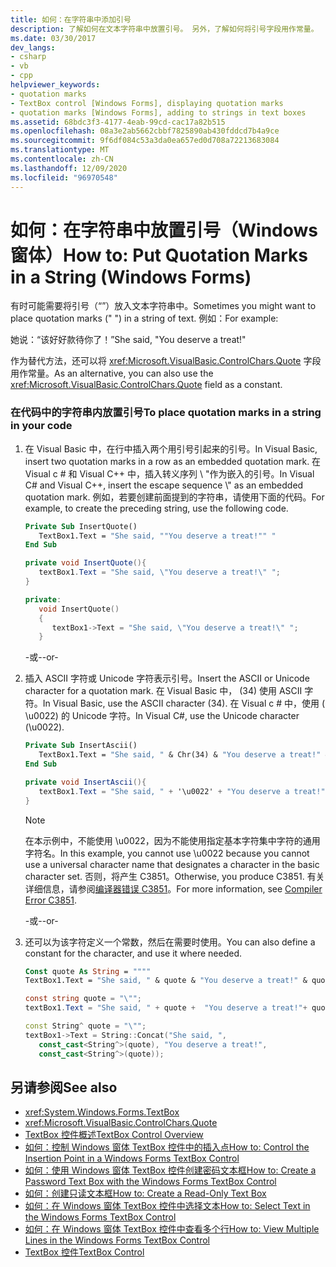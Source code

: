 ```yaml
---
title: 如何：在字符串中添加引号
description: 了解如何在文本字符串中放置引号。 另外，了解如何将引号字段用作常量。
ms.date: 03/30/2017
dev_langs:
- csharp
- vb
- cpp
helpviewer_keywords:
- quotation marks
- TextBox control [Windows Forms], displaying quotation marks
- quotation marks [Windows Forms], adding to strings in text boxes
ms.assetid: 68bdc3f3-4177-4eab-99cd-cac17a82b515
ms.openlocfilehash: 08a3e2ab5662cbbf7825890ab430fddcd7b4a9ce
ms.sourcegitcommit: 9f6df084c53a3da0ea657ed0d708a72213683084
ms.translationtype: MT
ms.contentlocale: zh-CN
ms.lasthandoff: 12/09/2020
ms.locfileid: "96970548"
---
```

# <a name="how-to-put-quotation-marks-in-a-string-windows-forms"></a><span data-ttu-id="8a88b-104">如何：在字符串中放置引号（Windows 窗体）</span><span class="sxs-lookup"><span data-stu-id="8a88b-104">How to: Put Quotation Marks in a String (Windows Forms)</span></span>
<span data-ttu-id="8a88b-105">有时可能需要将引号（“”）放入文本字符串中。</span><span class="sxs-lookup"><span data-stu-id="8a88b-105">Sometimes you might want to place quotation marks (" ") in a string of text.</span></span> <span data-ttu-id="8a88b-106">例如：</span><span class="sxs-lookup"><span data-stu-id="8a88b-106">For example:</span></span>  
  
 <span data-ttu-id="8a88b-107">她说：“该好好款待你了！”</span><span class="sxs-lookup"><span data-stu-id="8a88b-107">She said, "You deserve a treat!"</span></span>  
  
 <span data-ttu-id="8a88b-108">作为替代方法，还可以将 <xref:Microsoft.VisualBasic.ControlChars.Quote> 字段用作常量。</span><span class="sxs-lookup"><span data-stu-id="8a88b-108">As an alternative, you can also use the <xref:Microsoft.VisualBasic.ControlChars.Quote> field as a constant.</span></span>  
  
### <a name="to-place-quotation-marks-in-a-string-in-your-code"></a><span data-ttu-id="8a88b-109">在代码中的字符串内放置引号</span><span class="sxs-lookup"><span data-stu-id="8a88b-109">To place quotation marks in a string in your code</span></span>  
  
1. <span data-ttu-id="8a88b-110">在 Visual Basic 中，在行中插入两个用引号引起来的引号。</span><span class="sxs-lookup"><span data-stu-id="8a88b-110">In Visual Basic, insert two quotation marks in a row as an embedded quotation mark.</span></span> <span data-ttu-id="8a88b-111">在 Visual c # 和 Visual C++ 中，插入转义序列 \\ "作为嵌入的引号。</span><span class="sxs-lookup"><span data-stu-id="8a88b-111">In Visual C# and Visual C++, insert the escape sequence \\" as an embedded quotation mark.</span></span> <span data-ttu-id="8a88b-112">例如，若要创建前面提到的字符串，请使用下面的代码。</span><span class="sxs-lookup"><span data-stu-id="8a88b-112">For example, to create the preceding string, use the following code.</span></span>  
  
    ```vb  
    Private Sub InsertQuote()  
       TextBox1.Text = "She said, ""You deserve a treat!"" "  
    End Sub  
    ```  
  
    ```csharp  
    private void InsertQuote(){  
       textBox1.Text = "She said, \"You deserve a treat!\" ";  
    }  
    ```  
  
    ```cpp  
    private:  
       void InsertQuote()  
       {  
          textBox1->Text = "She said, \"You deserve a treat!\" ";  
       }  
    ```  
  
     <span data-ttu-id="8a88b-113">-或-</span><span class="sxs-lookup"><span data-stu-id="8a88b-113">-or-</span></span>  
  
2. <span data-ttu-id="8a88b-114">插入 ASCII 字符或 Unicode 字符表示引号。</span><span class="sxs-lookup"><span data-stu-id="8a88b-114">Insert the ASCII or Unicode character for a quotation mark.</span></span> <span data-ttu-id="8a88b-115">在 Visual Basic 中， (34) 使用 ASCII 字符。</span><span class="sxs-lookup"><span data-stu-id="8a88b-115">In Visual Basic, use the ASCII character (34).</span></span> <span data-ttu-id="8a88b-116">在 Visual c # 中，使用 ( \u0022) 的 Unicode 字符。</span><span class="sxs-lookup"><span data-stu-id="8a88b-116">In Visual C#, use the Unicode character (\u0022).</span></span>  
  
    ```vb  
    Private Sub InsertAscii()  
       TextBox1.Text = "She said, " & Chr(34) & "You deserve a treat!" & Chr(34)  
    End Sub  
    ```  
  
    ```csharp  
    private void InsertAscii(){  
       textBox1.Text = "She said, " + '\u0022' + "You deserve a treat!" + '\u0022';  
    }  
    ```  
  
    > [!NOTE]
    > <span data-ttu-id="8a88b-117">在本示例中，不能使用 \u0022，因为不能使用指定基本字符集中字符的通用字符名。</span><span class="sxs-lookup"><span data-stu-id="8a88b-117">In this example, you cannot use \u0022 because you cannot use a universal character name that designates a character in the basic character set.</span></span> <span data-ttu-id="8a88b-118">否则，将产生 C3851。</span><span class="sxs-lookup"><span data-stu-id="8a88b-118">Otherwise, you produce C3851.</span></span> <span data-ttu-id="8a88b-119">有关详细信息，请参阅[编译器错误 C3851](/cpp/error-messages/compiler-errors-2/compiler-error-c3851)。</span><span class="sxs-lookup"><span data-stu-id="8a88b-119">For more information, see [Compiler Error C3851](/cpp/error-messages/compiler-errors-2/compiler-error-c3851).</span></span>  
  
     <span data-ttu-id="8a88b-120">-或-</span><span class="sxs-lookup"><span data-stu-id="8a88b-120">-or-</span></span>  
  
3. <span data-ttu-id="8a88b-121">还可以为该字符定义一个常数，然后在需要时使用。</span><span class="sxs-lookup"><span data-stu-id="8a88b-121">You can also define a constant for the character, and use it where needed.</span></span>  
  
    ```vb  
    Const quote As String = """"  
    TextBox1.Text = "She said, " & quote & "You deserve a treat!" & quote  
    ```  
  
    ```csharp  
    const string quote = "\"";  
    textBox1.Text = "She said, " + quote +  "You deserve a treat!"+ quote ;  
    ```  
  
    ```cpp  
    const String^ quote = "\"";  
    textBox1->Text = String::Concat("She said, ",  
       const_cast<String^>(quote), "You deserve a treat!",  
       const_cast<String^>(quote));  
    ```  
  
## <a name="see-also"></a><span data-ttu-id="8a88b-122">另请参阅</span><span class="sxs-lookup"><span data-stu-id="8a88b-122">See also</span></span>

- <xref:System.Windows.Forms.TextBox>
- <xref:Microsoft.VisualBasic.ControlChars.Quote>
- [<span data-ttu-id="8a88b-123">TextBox 控件概述</span><span class="sxs-lookup"><span data-stu-id="8a88b-123">TextBox Control Overview</span></span>](textbox-control-overview-windows-forms.md)
- [<span data-ttu-id="8a88b-124">如何：控制 Windows 窗体 TextBox 控件中的插入点</span><span class="sxs-lookup"><span data-stu-id="8a88b-124">How to: Control the Insertion Point in a Windows Forms TextBox Control</span></span>](how-to-control-the-insertion-point-in-a-windows-forms-textbox-control.md)
- [<span data-ttu-id="8a88b-125">如何：使用 Windows 窗体 TextBox 控件创建密码文本框</span><span class="sxs-lookup"><span data-stu-id="8a88b-125">How to: Create a Password Text Box with the Windows Forms TextBox Control</span></span>](how-to-create-a-password-text-box-with-the-windows-forms-textbox-control.md)
- [<span data-ttu-id="8a88b-126">如何：创建只读文本框</span><span class="sxs-lookup"><span data-stu-id="8a88b-126">How to: Create a Read-Only Text Box</span></span>](how-to-create-a-read-only-text-box-windows-forms.md)
- [<span data-ttu-id="8a88b-127">如何：在 Windows 窗体 TextBox 控件中选择文本</span><span class="sxs-lookup"><span data-stu-id="8a88b-127">How to: Select Text in the Windows Forms TextBox Control</span></span>](how-to-select-text-in-the-windows-forms-textbox-control.md)
- [<span data-ttu-id="8a88b-128">如何：在 Windows 窗体 TextBox 控件中查看多个行</span><span class="sxs-lookup"><span data-stu-id="8a88b-128">How to: View Multiple Lines in the Windows Forms TextBox Control</span></span>](how-to-view-multiple-lines-in-the-windows-forms-textbox-control.md)
- [<span data-ttu-id="8a88b-129">TextBox 控件</span><span class="sxs-lookup"><span data-stu-id="8a88b-129">TextBox Control</span></span>](textbox-control-windows-forms.md)
